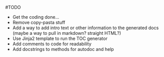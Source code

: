 #TODO
-   Get the coding done...
-   Remove copy-pasta stuff
-   Add a way to add intro text or other information to the generated docs (maybe a way to pull in markdown? straight HTML?)
-   Use Jinja2 template to run the TOC generator
-   Add comments to code for readability
-   Add docstrings to methods for autodoc and help
